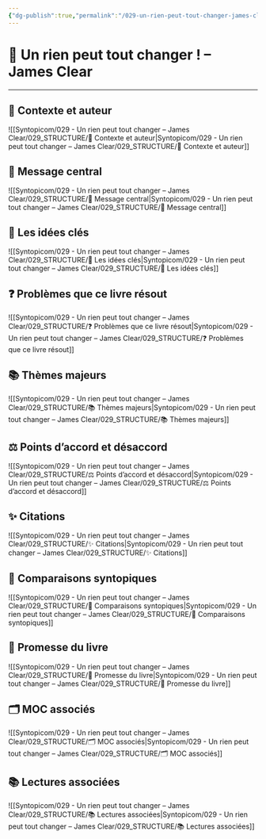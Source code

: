 ```yaml
---
{"dg-publish":true,"permalink":"/029-un-rien-peut-tout-changer-james-clear/029-un-rien-peut-tout-changer-james-clear/","noteIcon":""}
---
```


# 📘 Un rien peut tout changer ! – James Clear

---

## 👤 Contexte et auteur

![[Syntopicom/029 - Un rien peut tout changer – James Clear/029_STRUCTURE/👤 Contexte et auteur\|Syntopicom/029 - Un rien peut tout changer – James Clear/029_STRUCTURE/👤 Contexte et auteur]]

## 🎯 Message central

![[Syntopicom/029 - Un rien peut tout changer – James Clear/029_STRUCTURE/🎯 Message central\|Syntopicom/029 - Un rien peut tout changer – James Clear/029_STRUCTURE/🎯 Message central]]

## 🧩 Les idées clés

![[Syntopicom/029 - Un rien peut tout changer – James Clear/029_STRUCTURE/🧩 Les idées clés\|Syntopicom/029 - Un rien peut tout changer – James Clear/029_STRUCTURE/🧩 Les idées clés]]

## ❓ Problèmes que ce livre résout

![[Syntopicom/029 - Un rien peut tout changer – James Clear/029_STRUCTURE/❓ Problèmes que ce livre résout\|Syntopicom/029 - Un rien peut tout changer – James Clear/029_STRUCTURE/❓ Problèmes que ce livre résout]]

## 📚 Thèmes majeurs

![[Syntopicom/029 - Un rien peut tout changer – James Clear/029_STRUCTURE/📚 Thèmes majeurs\|Syntopicom/029 - Un rien peut tout changer – James Clear/029_STRUCTURE/📚 Thèmes majeurs]]

## ⚖️ Points d’accord et désaccord

![[Syntopicom/029 - Un rien peut tout changer – James Clear/029_STRUCTURE/⚖️ Points d’accord et désaccord\|Syntopicom/029 - Un rien peut tout changer – James Clear/029_STRUCTURE/⚖️ Points d’accord et désaccord]]

## ✨ Citations

![[Syntopicom/029 - Un rien peut tout changer – James Clear/029_STRUCTURE/✨ Citations\|Syntopicom/029 - Un rien peut tout changer – James Clear/029_STRUCTURE/✨ Citations]]

## 🔗 Comparaisons syntopiques

![[Syntopicom/029 - Un rien peut tout changer – James Clear/029_STRUCTURE/🔗 Comparaisons syntopiques\|Syntopicom/029 - Un rien peut tout changer – James Clear/029_STRUCTURE/🔗 Comparaisons syntopiques]]

## 🔮 Promesse du livre

![[Syntopicom/029 - Un rien peut tout changer – James Clear/029_STRUCTURE/🔮 Promesse du livre\|Syntopicom/029 - Un rien peut tout changer – James Clear/029_STRUCTURE/🔮 Promesse du livre]]

## 🗂️ MOC associés

![[Syntopicom/029 - Un rien peut tout changer – James Clear/029_STRUCTURE/🗂️ MOC associés\|Syntopicom/029 - Un rien peut tout changer – James Clear/029_STRUCTURE/🗂️ MOC associés]]

## 📚 Lectures associées

![[Syntopicom/029 - Un rien peut tout changer – James Clear/029_STRUCTURE/📚 Lectures associées\|Syntopicom/029 - Un rien peut tout changer – James Clear/029_STRUCTURE/📚 Lectures associées]]